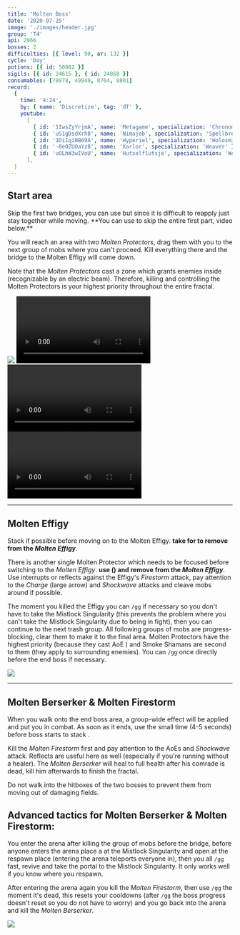 ```yaml
---
title: 'Molten Boss'
date: '2020-07-25'
image: './images/header.jpg'
group: 'T4'
api: 2966
bosses: 2
difficulties: [{ level: 90, ar: 132 }]
cycle: 'Day'
potions: [{ id: 50082 }]
sigils: [{ id: 24615 }, { id: 24868 }]
consumables: [78978, 49940, 8764, 8801]
record:
  {
    time: '4:24',
    by: { name: 'Discretize', tag: 'dT' },
    youtube:
      [
        { id: '1IwsZyYrjmA', name: 'Metagame', specialization: 'Chronomancer' },
        { id: 'uS1gDsdXrh8', name: 'Nimajeb', specialization: 'Spellbreaker' },
        { id: '1DiIqiNB69A', name: 'Hyperiel', specialization: 'Holosmith' },
        { id: '-0eOZUOaYz8', name: 'Xarlor', specialization: 'Weaver' },
        { id: 'uOLhW3wIVoU', name: 'Hutselflutsje', specialization: 'Weaver' },
      ],
  }
---
```


## Start area <Item id="50082" disableText/>

<Grid>
<GridItem sm="8">
Skip the first two bridges, you can use <Effect name="Stealth"/> but since it is difficult to reapply just stay together while moving.
**You can use <Item id="78978"/> to skip the entire first part, video below.**


You will reach an area with two _Molten Protectors_, drag them with you to the next group of mobs where you can't proceed. Kill everything there and the bridge to the Molten Effigy will come down.

Note that the _Molten Protectors_ cast a zone which grants enemies inside <Effect name="Invulnerability"/> (recognizable by an electric beam). Therefore, killing and controlling the Molten Protectors is your highest priority throughout the entire fractal.

</GridItem>

<GridItem sm="4">
<Image src="./images/start.jpg" caption="The long way down"/>
</GridItem>
</Grid>

<GridItem sm="12">
<Tabs>
<Tab specialization="Revenant">
<Video title="Revenant skip" youtube="vn2UvjuDW1M"/>  
</Tab>

<Tab specialization="Guardian">
<Video title="Guardian skip" timestamp="364" youtube="MmJTsOhdQeo"/>
</Tab>

<Tab specialization="Thief">
<Video title="Thief skip" timestamp="172"  youtube="Alpgs_GaZV0"/>
</Tab>
</Tabs>
</GridItem>

---

## Molten Effigy <Item id="50082" disableText/>

Stack <Boon name="Might"/> if possible before moving on to the Molten Effigy. **<Specialization name="Revenant"/> take <Skill name="Legendary Demon Stance"/> for <Skill name="Banish Enchantment"/> to remove <Boon name="Protection"> from the _Molten Effigy_**.

There is another single Molten Protector which needs to be focused before switching to the _Molten Effigy_. **<Specialization name="Revenant"/> use <Skill name="Banish Enchantment"/> (<Skill name="Legendary Demon Stance" disableText/>) and remove <Boon name="Protection"/> from the _Molten Effigy_**. Use interrupts or reflects against the Effigy's _Firestorm_ attack, pay attention to the _Charge_ (large arrow) and _Shockwave_ attacks and cleave mobs around if possible.

The moment you killed the Effigy you can `/gg` if necessary so you don't have to take the Mistlock Singularity (this prevents the problem where you can't take the Mistlock Singularity due to being in fight), then you can continue to the next trash group. All following groups of mobs are progress-blocking, clear them to make it to the final area. Molten Protectors have the highest priority (because they cast AoE <Effect name="Invulnerability"/>) and Smoke Shamans are second to them (they apply <Effect name="Stealth"/> to surrounding enemies). You can `/gg` once directly before the end boss if necessary.

<Image src="./images/molten_effigy.jpg" caption="The Molten Effigy"/>

---

## Molten Berserker & Molten Firestorm <Item id="50082" disableText/>

When you walk onto the end boss area, a group-wide <Effect name="Agony"/> effect will be applied and put you in combat. As soon as it ends, use the small time (4-5 seconds) before boss starts to stack <Boon name="Might"/>.

Kill the _Molten Firestorm_ first and pay attention to the AoEs and _Shockwave_ attack. Reflects are useful here as well (especially if you're running without a healer). The _Molten Berserker_ will heal to full health after his comrade is dead, kill him afterwards to finish the fractal.

Do not walk into the hitboxes of the two bosses to prevent them from moving out of damaging fields.

## Advanced tactics for Molten Berserker & Molten Firestorm:

You enter the arena after killing the group of mobs before the bridge, before anyone enters the arena place a <Item id="78978"/> at the Mistlock Singularity and open at the respawn place (entering the arena teleports everyone in), then you all `/gg` fast, revive and take the portal to the Mistlock Singularity. It only works well if you know where you respawn.

After entering the arena again you kill the _Molten Firestorm_, then use `/gg` the moment it's dead, this resets your cooldowns (after `/gg` the boss progress doesn't reset so you do not have to worry) and you go back into the arena and kill the _Molten Berserker_.

<Image src="./images/endboss.jpg" caption="The Molten Berserker & Molten Firestorm"/>
